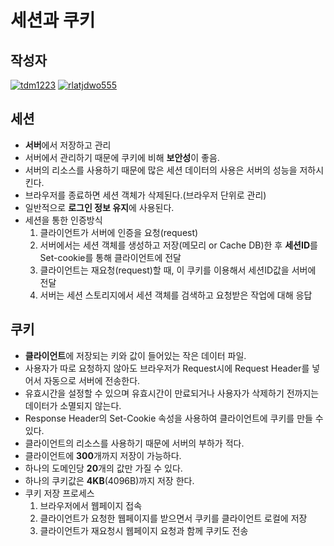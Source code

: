 # **세션과 쿠키**

## 작성자
[![tdm1223](https://avatars1.githubusercontent.com/u/21440957?s=100&v=4)](https://github.com/tdm1223)
[![rlatjdwo555](https://avatars0.githubusercontent.com/u/28692938?s=100&v=4)](https://github.com/rlatjdwo555)

## 세션
- **서버**에서 저장하고 관리
- 서버에서 관리하기 때문에 쿠키에 비해 **보안성**이 좋음.
- 서버의 리소스를 사용하기 때문에 많은 세션 데이터의 사용은 서버의 성능을 저하시킨다.
- 브라우저를 종료하면 세션 객체가 삭제된다.(브라우저 단위로 관리)
- 일반적으로 **로그인 정보 유지**에 사용된다.
- 세션을 통한 인증방식
    1. 클라이언트가 서버에 인증을 요청(request)
    2. 서버에서는 세션 객체를 생성하고 저장(메모리 or Cache DB)한 후 **세션ID**를 Set-cookie를 통해 클라이언트에 전달
    3. 클라이언트는 재요청(request)할 때, 이 쿠키를 이용해서 세션ID값을 서버에 전달
    4. 서버는 세션 스토리지에서 세션 객체를 검색하고 요청받은 작업에 대해 응답

## 쿠키
- **클라이언트**에 저장되는 키와 값이 들어있는 작은 데이터 파일.
- 사용자가 따로 요청하지 않아도 브라우저가 Request시에 Request Header를 넣어서 자동으로 서버에 전송한다.
- 유효시간을 설정할 수 있으며 유효시간이 만료되거나 사용자가 삭제하기 전까지는 데이터가 소멸되지 않는다.
- Response Header의 Set-Cookie 속성을 사용하여 클라이언트에 쿠키를 만들 수 있다.
- 클라이언트의 리소스를 사용하기 때문에 서버의 부하가 적다.
- 클라이언트에 **300**개까지 저장이 가능하다.
- 하나의 도메인당 **20**개의 값만 가질 수 있다.
- 하나의 쿠키값은 **4KB**(4096B)까지 저장 한다.
- 쿠키 저장 프로세스
    1. 브라우저에서 웹페이지 접속
    2. 클라이언트가 요청한 웹페이지를 받으면서 쿠키를 클라이언트 로컬에 저장
    3. 클라이언트가 재요청시 웹페이지 요청과 함께 쿠키도 전송

